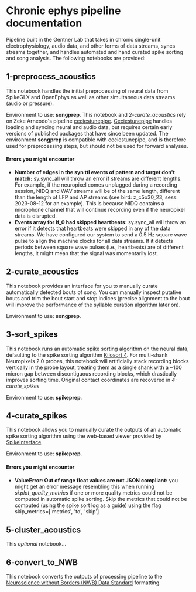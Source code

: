 # Chronic ephys pipeline documentation

Pipeline built in the Gentner Lab that takes in chronic single-unit electrophysiology, audio data, and other forms of data streams, syncs streams together, and handles automated and hand curated spike sorting and song analysis. The following notebooks are provided:

## 1-preprocess_acoustics

This notebook handles the initial preprocessing of neural data from SpikeGLX and OpenEphys as well as other simultaneous data streams (audio or pressure).

Environment to use: **songprep**. This notebook and *2-curate_acoustics* rely on Zeke Arneodo's pipeline <u>ceciestunepipe</u>. [Ceciestunepipe](https://github.com/laurenostrowski/ceciestunepipe) handles loading and syncing neural and audio data, but requires certain early versions of published packages that have since been updated. The environment **songprep** is compatible with ceciestunepipe, and is therefore used for preprocessing steps, but should not be used for forward analyses.

#### Errors you might encounter
- **Number of edges in the syn ttl events of pattern and target don't match:** sy.sync_all will throw an error if streams are different lengths. For example, if the neuropixel comes unplugged during a recording session, NIDQ and WAV streams will be of the same length, different than the length of LFP and AP streams (see bird: z_c5o30_23, sess: 2023-08-12 for an example). This is because NIDQ contains a microphone channel that will continue recording even if the neuropixel data is disrupted.
- **Events array for lf_0 had skipped heartbeats:** sy.sync_all will throw an error if it detects that heartbeats were skipped in any of the data streams. We have configured our system to send a 0.5 Hz square wave pulse to align the machine clocks for all data streams. If it detects periods between square wave pulses (i.e., heartbeats) are of different lengths, it might mean that the signal was momentarily lost.

## 2-curate_acoustics

This notebook provides an interface for you to manually curate automatically detected bouts of song. You can manually inspect putative bouts and trim the bout start and stop indices (precise alignment to the bout will improve the performance of the syllable curation algorithm later on).

Environment to use: **songprep**.

## 3-sort_spikes

This notebook runs an automatic spike sorting algorithm on the neural data, defaulting to the spike sorting algorithm [Kilosort 4](https://kilosort.readthedocs.io/en/latest/). For multi-shank Neuropixels 2.0 probes, this notebook will artificially stack recording blocks vertically in the probe layout, treating them as a single shank with a ~100 micron gap between discontiguous recording blocks, which drastically improves sorting time. Original contact coordinates are recovered in *4-curate_spikes*

Environment to use: **spikeprep**.

## 4-curate_spikes

This notebook allows you to manually curate the outputs of an automatic spike sorting algorithm using the web-based viewer provided by [SpikeInterface](https://spikeinterface.readthedocs.io/en/latest/).

Environment to use: **spikeprep**.

#### Errors you might encounter
- **ValueError: Out of range float values are not JSON compliant:** you might get an error message resembling this when running *si.plot_quality_metrics* if one or more quality metrics could not be computed in automatic spike sorting. Skip the metrics that could not be computed (using the spike sort log as a guide) using the flag skip_metrics=['metrics', 'to', 'skip']

## 5-cluster_acoustics

This *optional* notebook...

## 6-convert_to_NWB

This notebook converts the outputs of processing pipeline to the [Neuroscience without Borders (NWB) Data Standard](https://www.nwb.org/nwb-neurophysiology/) formatting.
